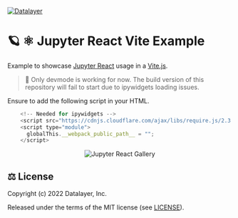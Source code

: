 [![Datalayer](https://assets.datalayer.design/datalayer-25.svg)](https://datalayer.io)

# 🪐 ⚛️ Jupyter React Vite Example

Example to showcase [Jupyter React](https://github.com/datalayer/jupyter-react) usage in a [Vite.js](https://vitejs.dev/).

> 🚧 Only devmode is working for now. The build version of this repository will fail to start due to ipywidgets loading issues.

Ensure to add the following script in your HTML.

```js
    <!-- Needed for ipywidgets -->
    <script src="https://cdnjs.cloudflare.com/ajax/libs/require.js/2.3.4/require.min.js"></script>
    <script type="module">
      globalThis.__webpack_public_path__ = "";
    </script>
```

<div align="center" style="text-align: center">
  <img alt="Jupyter React Gallery" src="https://datalayer-jupyter-examples.s3.amazonaws.com/jupyter-react-gallery.gif" />
</div>

## ⚖️ License

Copyright (c) 2022 Datalayer, Inc.

Released under the terms of the MIT license (see [LICENSE](./LICENSE)).
